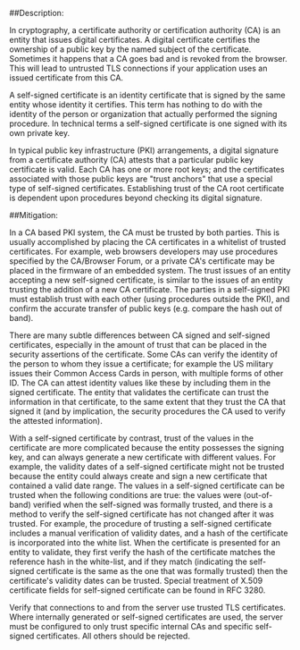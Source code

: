 ##Description:

In cryptography, a certificate authority or certification authority (CA) is an entity that
issues digital certificates. A digital certificate certifies the ownership of a public key
by the named subject of the certificate. Sometimes it happens that a CA goes bad and is
revoked from the browser. This will lead to untrusted TLS connections if your application
uses an issued certificate from this CA.

A self-signed certificate is an identity certificate that is signed by the same entity whose identity it certifies. This term has nothing to do with the identity of the person or organization that actually performed the signing procedure. In technical terms a self-signed certificate is one signed with its own private key.

In typical public key infrastructure (PKI) arrangements, a digital signature from a certificate authority (CA) attests that a particular public key certificate is valid. Each CA has one or more root keys; and the certificates associated with those public keys are "trust anchors" that use a special type of self-signed certificates. Establishing trust of the CA root certificate is dependent upon procedures beyond checking its digital signature.

##Mitigation:

In a CA based PKI system, the CA must be trusted by both parties. This is usually accomplished by placing the CA certificates in a whitelist of trusted certificates. For example, web browsers developers may use procedures specified by the CA/Browser Forum, or a private CA's certificate may be placed in the firmware of an embedded system. The trust issues of an entity accepting a new self-signed certificate, is similar to the issues of an entity trusting the addition of a new CA certificate. The parties in a self-signed PKI must establish trust with each other (using procedures outside the PKI), and confirm the accurate transfer of public keys (e.g. compare the hash out of band).

There are many subtle differences between CA signed and self-signed certificates, especially in the amount of trust that can be placed in the security assertions of the certificate. Some CAs can verify the identity of the person to whom they issue a certificate; for example the US military issues their Common Access Cards in person, with multiple forms of other ID. The CA can attest identity values like these by including them in the signed certificate. The entity that validates the certificate can trust the information in that certificate, to the same extent that they trust the CA that signed it (and by implication, the security procedures the CA used to verify the attested information).

With a self-signed certificate by contrast, trust of the values in the certificate are more complicated because the entity possesses the signing key, and can always generate a new certificate with different values. For example, the validity dates of a self-signed certificate might not be trusted because the entity could always create and sign a new certificate that contained a valid date range. The values in a self-signed certificate can be trusted when the following conditions are true: the values were (out-of-band) verified when the self-signed was formally trusted, and there is a method to verify the self-signed certificate has not changed after it was trusted. For example, the procedure of trusting a self-signed certificate includes a manual verification of validity dates, and a hash of the certificate is incorporated into the white list. When the certificate is presented for an entity to validate, they first verify the hash of the certificate matches the reference hash in the white-list, and if they match (indicating the self-signed certificate is the same as the one that was formally trusted) then the certificate's validity dates can be trusted. Special treatment of X.509 certificate fields for self-signed certificate can be found in RFC 3280.

Verify that connections to and from the server use trusted TLS certificates. Where internally generated or self-signed certificates are used, the server must be configured to only trust specific internal CAs and specific self-signed certificates. All others should be rejected.
